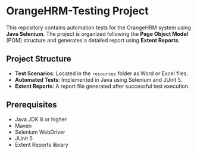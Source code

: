 # OrangeHRM-Testing Project

This repository contains automation tests for the OrangeHRM system using **Java Selenium**. The project is organized following the **Page Object Model** (POM) structure and generates a detailed report using **Extent Reports**.

## Project Structure
- **Test Scenarios**: Located in the `resources` folder as Word or Excel files.
- **Automated Tests**: Implemented in Java using Selenium and JUnit 5.
- **Extent Reports**: A report file generated after successful test execution.

## Prerequisites
- Java JDK 8 or higher
- Maven
- Selenium WebDriver
- JUnit 5
- Extent Reports library



